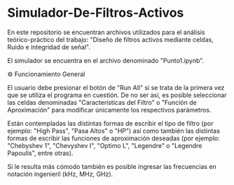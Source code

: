 # Simulador-De-Filtros-Activos
En este repositorio se encuentran archivos utilizados para el análisis teórico-práctico del trabajo: "Diseño de filtros activos mediante celdas, Ruido e integridad de señal".

El simulador se encuentra en el archivo denominado "Punto1.ipynb".

⚙️ Funcionamiento General 

El usuario debe presionar el botón de "Run All" si se trata de la primera vez que se utiliza el programa en cuestión. De no ser así, es posible seleccionar las celdas denominadas "Características del Filtro" o "Función de Aproximación" para modificar únicamente los respectivos parámetros.

Están contempladas las distintas formas de escribir el tipo de filtro (por ejemplo: "High Pass", "Pasa Altos" o "HP") así como también las distintas formas de escribir las funciones de aproximación deseadas (por ejemplo: "Chebyshev 1", "Chevyshev I", "Optimo L", "Legendre" o "Legendre Papoulis", entre otras).

Si le resulta más cómodo también es posible ingresar las frecuencias en notación ingenieril (kHz, MHz, GHz).
